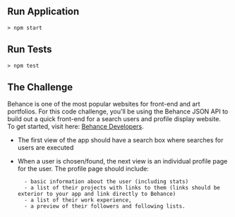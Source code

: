 ## Run Application
```
> npm start
```

## Run Tests
```
> npm test
```

## The Challenge

Behance is one of the most popular websites for front-end and art portfolios. For this code challenge, you'll be using the Behance JSON API to build out a quick front-end for a search users and profile display website. To get started, visit here: [Behance Developers](https://www.behance.net/dev).

- The first view of the app should have a search box where searches for users are executed
- When a user is chosen/found, the next view is an individual profile page for the user. The profile page should include:

      	- basic information about the user (including stats)
      	- a list of their projects with links to them (links should be exterior to your app and link directly to Behance)
      	- a list of their work experience,
      	- a preview of their followers and following lists.
